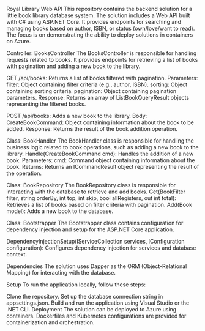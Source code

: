 Royal Library Web API
This repository contains the backend solution for a little book library database system. The solution includes a Web API built with C# using ASP.NET Core. It provides endpoints for searching and managing books based on author, ISBN, or status (own/love/want to read). The focus is on demonstrating the ability to deploy solutions in containers on Azure.

Controller: BooksController
The BooksController is responsible for handling requests related to books. It provides endpoints for retrieving a list of books with pagination and adding a new book to the library.

GET /api/books: Returns a list of books filtered with pagination.
Parameters:
filter: Object containing filter criteria (e.g., author, ISBN).
sorting: Object containing sorting criteria.
pagination: Object containing pagination parameters.
Response:
Returns an array of ListBookQueryResult objects representing the filtered books.

POST /api/books: Adds a new book to the library.
Body:
CreateBookCommand: Object containing information about the book to be added.
Response:
Returns the result of the book addition operation.

Class: BookHandler
The BookHandler class is responsible for handling the business logic related to book operations, such as adding a new book to the library.
Handle(CreateBookCommand cmd): Handles the addition of a new book.
Parameters:
cmd: Command object containing information about the book.
Returns:
Returns an ICommandResult object representing the result of the operation.

Class: BookRepository
The BookRepository class is responsible for interacting with the database to retrieve and add books.
Get(BookFilter filter, string orderBy, int top, int skip, bool allRegisters, out int total): Retrieves a list of books based on filter criteria with pagination.
Add(Book model): Adds a new book to the database.

Class: Bootstrapper
The Bootstrapper class contains configuration for dependency injection and setup for the ASP.NET Core application.

DependencyInjectionSetup(IServiceCollection services, IConfiguration configuration): 
Configures dependency injection for services and database context.

Dependencies
The solution uses Dapper as the ORM (Object-Relational Mapping) for interacting with the database.

Setup
To run the application locally, follow these steps:

Clone the repository.
Set up the database connection string in appsettings.json.
Build and run the application using Visual Studio or the .NET CLI.
Deployment
The solution can be deployed to Azure using containers. Dockerfiles and Kubernetes configurations are provided for containerization and orchestration.
